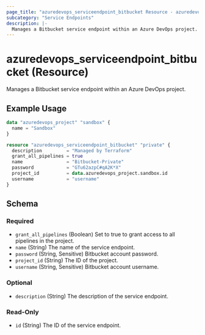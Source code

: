 ```yaml
---
page_title: "azuredevops_serviceendpoint_bitbucket Resource - azuredevops"
subcategory: "Service Endpoints"
description: |-
  Manages a Bitbucket service endpoint within an Azure DevOps project.
---
```


# azuredevops_serviceendpoint_bitbucket (Resource)

Manages a Bitbucket service endpoint within an Azure DevOps project.

## Example Usage

```terraform
data "azuredevops_project" "sandbox" {
  name = "Sandbox"
}

resource "azuredevops_serviceendpoint_bitbucket" "private" {
  description         = "Managed by Terraform"
  grant_all_pipelines = true
  name                = "Bitbucket-Private"
  password            = "GTu62azpC#qA2K*X"
  project_id          = data.azuredevops_project.sandbox.id
  username            = "username"
}
```

<!-- schema generated by tfplugindocs -->
## Schema

### Required

- `grant_all_pipelines` (Boolean) Set to true to grant access to all pipelines in the project.
- `name` (String) The name of the service endpoint.
- `password` (String, Sensitive) Bitbucket account password.
- `project_id` (String) The ID of the project.
- `username` (String, Sensitive) Bitbucket account username.

### Optional

- `description` (String) The description of the service endpoint.

### Read-Only

- `id` (String) The ID of the service endpoint.
